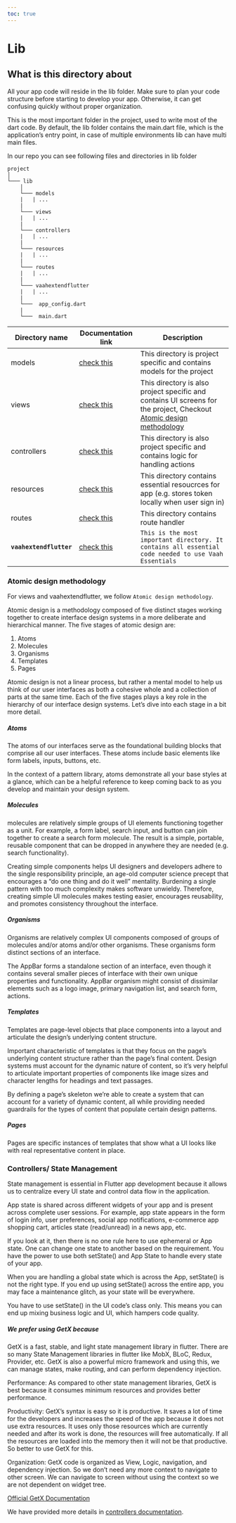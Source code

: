 ```yaml
---
toc: true
---
```


# Lib

## What is this directory about

All your app code will reside in the lib folder. Make sure to plan your code structure before starting to develop your app. Otherwise, it can get confusing quickly without proper organization.

This is the most important folder in the project, used to write most of the dart code. By default, the lib folder contains the main.dart file, which is the application’s entry point, in case of multiple environments lib can have multi main files.

In our repo you can see following files and directories in lib folder
```{20}
project
│   
└─── lib
    │
    └─── models
    |   | ...
    |
    └─── views
    |   | ...
    |
    └─── controllers
    |   | ...
    |
    └─── resources
    |   | ...
    |
    └─── routes
    |   | ...
    |
    └─── vaahextendflutter
    |   | ...
    |
    └───  app_config.dart
    |
    └───  main.dart
```

| **Directory name** | **Documentation link** | **Description** |
| --- | --- | --- |
| models | [check this](../lib/models) | This directory is project specific and contains models for the project |
| views | [check this](../lib/views) | This directory is also project specific and contains UI screens for the project, Checkout [Atomic design methodology](#atomic-design-methodology) |
| controllers | [check this](../lib/controllers) | This directory is also project specific and contains logic for handling actions |
| resources | [check this](../lib/resources) | This directory contains essential resoucrces for app (e.g. stores token locally when user sign in) |
| routes | [check this](../lib/routes/routes) | This directory contains route handler |
| **`vaahextendflutter`** | [check this](../vaahextendflutter) | `This is the most important directory. It contains all essential code needed to use Vaah Essentials` |

### Atomic design methodology

For views and vaahextendflutter, we follow `Atomic design methodology`.

Atomic design is a methodology composed of five distinct stages working together to create interface design systems in a more deliberate and hierarchical manner. The five stages of atomic design are:
1. Atoms
2. Molecules
3. Organisms
4. Templates
5. Pages

Atomic design is not a linear process, but rather a mental model to help us think of our user interfaces as both a cohesive whole and a collection of parts at the same time. Each of the five stages plays a key role in the hierarchy of our interface design systems. Let’s dive into each stage in a bit more detail.

##### Atoms

The atoms of our interfaces serve as the foundational building blocks that comprise all our user interfaces. These atoms include basic elements like form labels, inputs, buttons, etc.

In the context of a pattern library, atoms demonstrate all your base styles at a glance, which can be a helpful reference to keep coming back to as you develop and maintain your design system.

##### Molecules

molecules are relatively simple groups of UI elements functioning together as a unit. For example, a form label, search input, and button can join together to create a search form molecule. The result is a simple, portable, reusable component that can be dropped in anywhere they are needed (e.g. search functionality).

Creating simple components helps UI designers and developers adhere to the single responsibility principle, an age-old computer science precept that encourages a “do one thing and do it well” mentality. Burdening a single pattern with too much complexity makes software unwieldy. Therefore, creating simple UI molecules makes testing easier, encourages reusability, and promotes consistency throughout the interface.

##### Organisms

Organisms are relatively complex UI components composed of groups of molecules and/or atoms and/or other organisms. These organisms form distinct sections of an interface.

The AppBar forms a standalone section of an interface, even though it contains several smaller pieces of interface with their own unique properties and functionality. AppBar organism might consist of dissimilar elements such as a logo image, primary navigation list, and search form, actions.

##### Templates

Templates are page-level objects that place components into a layout and articulate the design’s underlying content structure.

Important characteristic of templates is that they focus on the page’s underlying content structure rather than the page’s final content. Design systems must account for the dynamic nature of content, so it’s very helpful to articulate important properties of components like image sizes and character lengths for headings and text passages.

By defining a page’s skeleton we’re able to create a system that can account for a variety of dynamic content, all while providing needed guardrails for the types of content that populate certain design patterns.

##### Pages

Pages are specific instances of templates that show what a UI looks like with real representative content in place.

### Controllers/ State Management

State management is essential in Flutter app development because it allows us to centralize every UI state and control data flow in the application.

App state is shared across different widgets of your app and is present across complete user sessions. For example, app state appears in the form of login info, user preferences, social app notifications, e-commerce app shopping cart, articles state (read/unread) in a news app, etc.

If you look at it, then there is no one rule here to use ephemeral or App state. One can change one state to another based on the requirement. You have the power to use both setState() and App State to handle every state of your app.

When you are handling a global state which is across the App, setState() is not the right type.
If you end up using setState() across the entire app, you may face a maintenance glitch, as your state will be everywhere.

You have to use setState() in the UI code’s class only. This means you can end up mixing business logic and UI, which hampers code quality.

##### We prefer using GetX because

GetX is a fast, stable, and light state management library in flutter. There are so many State Management libraries in flutter like MobX, BLoC, Redux, Provider, etc. GetX is also a powerful micro framework and using this, we can manage states, make routing, and can perform dependency injection.

Performance: As compared to other state management libraries, GetX is best because it consumes minimum resources and provides better performance.

Productivity: GetX’s syntax is easy so it is productive. It saves a lot of time for the developers and increases the speed of the app because it does not use extra resources. It uses only those resources which are currently needed and after its work is done, the resources will free automatically. If all the resources are loaded into the memory then it will not be that productive. So better to use GetX for this.

Organization: GetX code is organized as View, Logic, navigation, and dependency injection. So we don’t need any more context to navigate to other screen. We can navigate to screen without using the context so we are not dependent on widget tree.

[Official GetX Documentation](https://pub.dev/packages/get)

We have provided more details in [controllers documentation](../lib/controllers).
